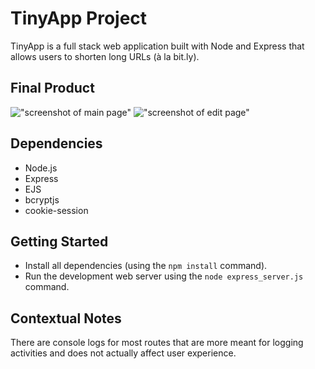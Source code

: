 # TinyApp Project

TinyApp is a full stack web application built with Node and Express that allows users to shorten long URLs (à la bit.ly).

## Final Product

!["screenshot of main page"](#)
!["screenshot of edit page"](#)

## Dependencies

- Node.js
- Express
- EJS
- bcryptjs
- cookie-session

## Getting Started

- Install all dependencies (using the `npm install` command).
- Run the development web server using the `node express_server.js` command.

## Contextual Notes

There are console logs for most routes that are more meant for logging activities and does not actually affect user experience.